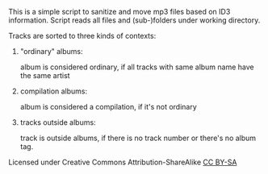 This is a simple script to sanitize and move mp3 files based on ID3 information.
Script reads all files and (sub-)folders under working directory.

Tracks are sorted to three kinds of contexts:

1.  "ordinary" albums:

    album is considered ordinary, if all tracks with same album name have the same artist

2.  compilation albums:

    album is considered a compilation, if it's not ordinary

3.  tracks outside albums:

    track is outside albums, if there is no track number or there's no album tag.

Licensed under Creative Commons Attribution-ShareAlike 
[CC BY-SA](http://creativecommons.org/licenses/by-sa/3.0/)
